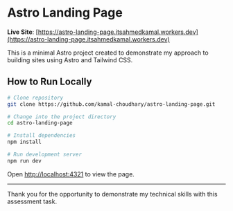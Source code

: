 # Astro Landing Page

**Live Site**: [https://astro-landing-page.itsahmedkamal.workers.dev](https://astro-landing-page.itsahmedkamal.workers.dev)

This is a minimal Astro project created to demonstrate my approach to building sites using Astro and Tailwind CSS.

## How to Run Locally

```bash
# Clone repository
git clone https://github.com/kamal-choudhary/astro-landing-page.git

# Change into the project directory
cd astro-landing-page

# Install dependencies
npm install

# Run development server
npm run dev
```

Open [http://localhost:4321](http://localhost:4321) to view the page.

---

Thank you for the opportunity to demonstrate my technical skills with this assessment task.
